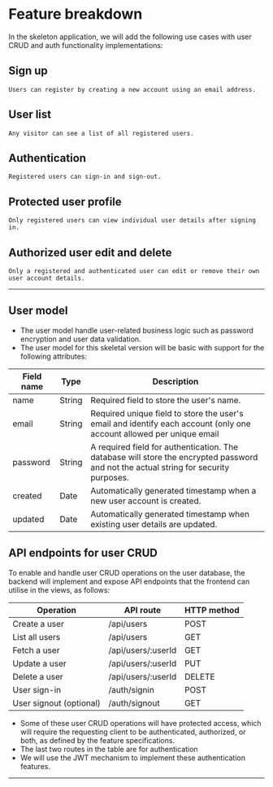 # Feature breakdown

In the skeleton application, we will add the following use cases with user CRUD and auth functionality implementations:

## Sign up

    Users can register by creating a new account using an email address.

## User list

    Any visitor can see a list of all registered users. 

## Authentication

    Registered users can sign-in and sign-out.

## Protected user profile

    Only registered users can view individual user details after signing in.

## Authorized user edit and delete

    Only a registered and authenticated user can edit or remove their own user account details.

<hr/>

## User model

- The user model handle user-related business logic such as password encryption and user data validation.
- The user model for this skeletal version will be basic with support for the following attributes:

| Field name | Type | Description |
| --- | --- | --- |
| name | String | Required field to store the user's name. |
| email | String | Required unique field to store the user's email and identify each account (only one account allowed per unique email |
| password | String | A required field for authentication. The database will store the encrypted password and not the actual string for security purposes. |
| created | Date | Automatically generated timestamp when a new user account is created. |
| updated | Date | Automatically generated timestamp when existing user details are updated. |

## API endpoints for user CRUD

To enable and handle user CRUD operations on the user database, the backend will implement and expose API endpoints that the frontend can utilise in the views, as follows:

| Operation | API route | HTTP method |
| --- | --- | --- |
| Create a user | /api/users | POST |
| List all users | /api/users | GET |
| Fetch a user | /api/users/:userId | GET |
| Update a user | /api/users/:userId | PUT |
| Delete a user | /api/users/:userId | DELETE |
| User sign-in | /auth/signin | POST |
| User signout (optional) | /auth/signout | GET |

- Some of these user CRUD operations will have protected access, which will require the requesting client to be authenticated, authorized, or both, as defined by the feature specifications.
- The last two routes in the table are for authentication
- We will use the JWT mechanism to implement these authentication features.

<hr/>